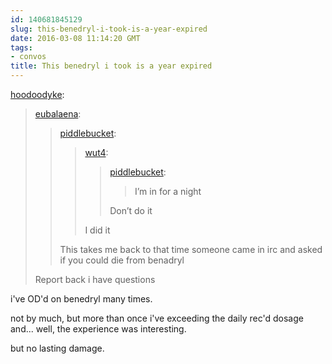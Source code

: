 ```yaml
---
id: 140681845129
slug: this-benedryl-i-took-is-a-year-expired
date: 2016-03-08 11:14:20 GMT
tags:
- convos
title: This benedryl i took is a year expired
---
```

<p><a class="tumblr_blog" href="http://hoodoodyke.tumblr.com/post/140667064719">hoodoodyke</a>:</p>
<blockquote>
<p><a class="tumblr_blog" href="http://eubalaena.tumblr.com/post/140666946550">eubalaena</a>:</p>
<blockquote>
<p><a class="tumblr_blog" href="http://piddlebucket.tumblr.com/post/140663609904">piddlebucket</a>:</p>
<blockquote>
<p><a class="tumblr_blog" href="http://wut4.tumblr.com/post/140663593904">wut4</a>:</p>
<blockquote>
<p><a class="tumblr_blog" href="http://piddlebucket.tumblr.com/post/140662519934">piddlebucket</a>:</p>
<blockquote>
<p>I’m in for a night</p>
</blockquote>
<p>Don’t do it</p>
</blockquote>
<p>I did it</p>
</blockquote>
<p>This takes me back to that time someone came in irc and asked if you could die from benadryl</p>
</blockquote>
<p>Report back i have questions</p>
</blockquote>

i've OD'd on benedryl many times.

not by much, but more than once i've exceeding the daily rec'd dosage and... well, the experience was interesting.

but no lasting damage.